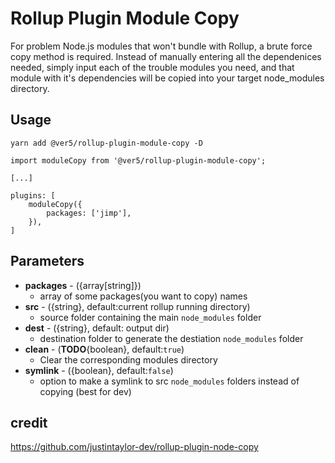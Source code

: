 # Rollup Plugin Module Copy

For problem Node.js modules that won't bundle with Rollup, a brute force copy method is required.
Instead of manually entering all the dependenices needed, simply input each of the trouble modules
you need, and that module with it's dependencies will be copied into your target node_modules directory.

## Usage

`yarn add @ver5/rollup-plugin-module-copy -D`

```
import moduleCopy from '@ver5/rollup-plugin-module-copy';

[...]

plugins: [
    moduleCopy({
        packages: ['jimp'],
    }),
]
```

## Parameters

- **packages** - ({array[string]})
  - array of some packages(you want to copy) names
- **src** - ({string}, default:current rollup running directory)
  - source folder containing the main `node_modules` folder
- **dest** - ({string}, default: output dir)
  - destination folder to generate the destiation `node_modules` folder
- **clean** - (**TODO**{boolean}, default:`true`)
  - Clear the corresponding modules directory
- **symlink** - ({boolean}, default:`false`)
    - option to make a symlink to src `node_modules` folders instead of copying (best for dev)

## credit
https://github.com/justintaylor-dev/rollup-plugin-node-copy
